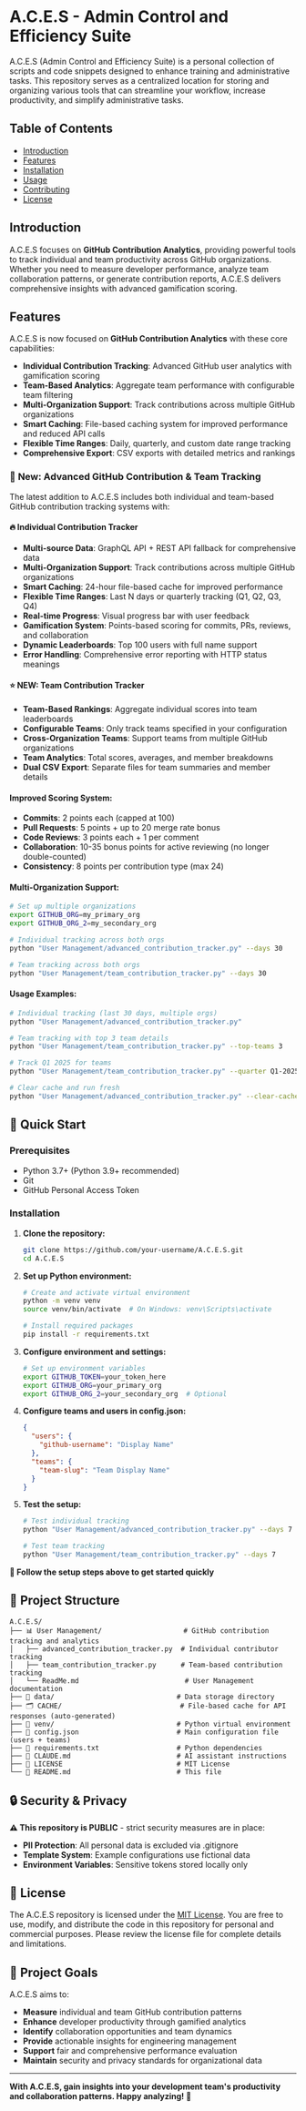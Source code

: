 # A.C.E.S - Admin Control and Efficiency Suite

A.C.E.S (Admin Control and Efficiency Suite) is a personal collection of scripts and code snippets designed to enhance training and administrative tasks. This repository serves as a centralized location for storing and organizing various tools that can streamline your workflow, increase productivity, and simplify administrative tasks.

## Table of Contents

- [Introduction](#introduction)
- [Features](#features)
- [Installation](#installation)
- [Usage](#usage)
- [Contributing](#contributing)
- [License](#license)

## Introduction

A.C.E.S focuses on **GitHub Contribution Analytics**, providing powerful tools to track individual and team productivity across GitHub organizations. Whether you need to measure developer performance, analyze team collaboration patterns, or generate contribution reports, A.C.E.S delivers comprehensive insights with advanced gamification scoring.

## Features

A.C.E.S is now focused on **GitHub Contribution Analytics** with these core capabilities:

- **Individual Contribution Tracking**: Advanced GitHub user analytics with gamification scoring
- **Team-Based Analytics**: Aggregate team performance with configurable team filtering  
- **Multi-Organization Support**: Track contributions across multiple GitHub organizations
- **Smart Caching**: File-based caching system for improved performance and reduced API calls
- **Flexible Time Ranges**: Daily, quarterly, and custom date range tracking
- **Comprehensive Export**: CSV exports with detailed metrics and rankings

### 🚀 **New: Advanced GitHub Contribution & Team Tracking**

The latest addition to A.C.E.S includes both individual and team-based GitHub contribution tracking systems with:

#### **🔥 Individual Contribution Tracker**
- **Multi-source Data**: GraphQL API + REST API fallback for comprehensive data
- **Multi-Organization Support**: Track contributions across multiple GitHub organizations
- **Smart Caching**: 24-hour file-based cache for improved performance
- **Flexible Time Ranges**: Last N days or quarterly tracking (Q1, Q2, Q3, Q4)
- **Real-time Progress**: Visual progress bar with user feedback
- **Gamification System**: Points-based scoring for commits, PRs, reviews, and collaboration
- **Dynamic Leaderboards**: Top 100 users with full name support
- **Error Handling**: Comprehensive error reporting with HTTP status meanings

#### **⭐ NEW: Team Contribution Tracker**
- **Team-Based Rankings**: Aggregate individual scores into team leaderboards
- **Configurable Teams**: Only track teams specified in your configuration
- **Cross-Organization Teams**: Support teams from multiple GitHub organizations
- **Team Analytics**: Total scores, averages, and member breakdowns
- **Dual CSV Export**: Separate files for team summaries and member details

#### **Improved Scoring System:**
- **Commits**: 2 points each (capped at 100)
- **Pull Requests**: 5 points + up to 20 merge rate bonus
- **Code Reviews**: 3 points each + 1 per comment
- **Collaboration**: 10-35 bonus points for active reviewing (no longer double-counted)
- **Consistency**: 8 points per contribution type (max 24)

#### **Multi-Organization Support:**
```bash
# Set up multiple organizations
export GITHUB_ORG=my_primary_org
export GITHUB_ORG_2=my_secondary_org

# Individual tracking across both orgs
python "User Management/advanced_contribution_tracker.py" --days 30

# Team tracking across both orgs
python "User Management/team_contribution_tracker.py" --days 30
```


#### **Usage Examples:**
```bash
# Individual tracking (last 30 days, multiple orgs)
python "User Management/advanced_contribution_tracker.py"

# Team tracking with top 3 team details
python "User Management/team_contribution_tracker.py" --top-teams 3

# Track Q1 2025 for teams
python "User Management/team_contribution_tracker.py" --quarter Q1-2025

# Clear cache and run fresh
python "User Management/advanced_contribution_tracker.py" --clear-cache
```

## 🚀 Quick Start

### Prerequisites
- Python 3.7+ (Python 3.9+ recommended)
- Git
- GitHub Personal Access Token

### Installation

1. **Clone the repository:**
   ```bash
   git clone https://github.com/your-username/A.C.E.S.git
   cd A.C.E.S
   ```

2. **Set up Python environment:**
   ```bash
   # Create and activate virtual environment
   python -m venv venv
   source venv/bin/activate  # On Windows: venv\Scripts\activate
   
   # Install required packages
   pip install -r requirements.txt
   ```

3. **Configure environment and settings:**
   ```bash
   # Set up environment variables
   export GITHUB_TOKEN=your_token_here
   export GITHUB_ORG=your_primary_org
   export GITHUB_ORG_2=your_secondary_org  # Optional
   
   ```

4. **Configure teams and users in config.json:**
   ```json
   {
     "users": {
       "github-username": "Display Name"
     },
     "teams": {
       "team-slug": "Team Display Name"
     }
   }
   ```

5. **Test the setup:**
   ```bash
   # Test individual tracking
   python "User Management/advanced_contribution_tracker.py" --days 7
   
   # Test team tracking
   python "User Management/team_contribution_tracker.py" --days 7
   ```

**📖 Follow the setup steps above to get started quickly**

## 📁 Project Structure

```
A.C.E.S/
├── 📊 User Management/                    # GitHub contribution tracking and analytics
│   ├── advanced_contribution_tracker.py  # Individual contributor tracking
│   ├── team_contribution_tracker.py      # Team-based contribution tracking
│   └── ReadMe.md                          # User Management documentation
├── 📁 data/                              # Data storage directory
├── 🗂️ CACHE/                             # File-based cache for API responses (auto-generated)
├── 🐍 venv/                              # Python virtual environment
├── 📄 config.json                        # Main configuration file (users + teams)
├── 📄 requirements.txt                   # Python dependencies
├── 📄 CLAUDE.md                          # AI assistant instructions
├── 📄 LICENSE                            # MIT License
└── 📄 README.md                          # This file
```

## 🔒 Security & Privacy

**⚠️ This repository is PUBLIC** - strict security measures are in place:

- **PII Protection**: All personal data is excluded via .gitignore
- **Template System**: Example configurations use fictional data
- **Environment Variables**: Sensitive tokens stored locally only


## 📄 License

The A.C.E.S repository is licensed under the [MIT License](LICENSE). You are free to use, modify, and distribute the code in this repository for personal and commercial purposes. Please review the license file for complete details and limitations.

## 🎯 Project Goals

A.C.E.S aims to:
- **Measure** individual and team GitHub contribution patterns
- **Enhance** developer productivity through gamified analytics
- **Identify** collaboration opportunities and team dynamics
- **Provide** actionable insights for engineering management
- **Support** fair and comprehensive performance evaluation
- **Maintain** security and privacy standards for organizational data

---

**With A.C.E.S, gain insights into your development team's productivity and collaboration patterns. Happy analyzing! 🎉**